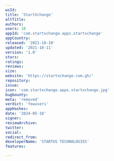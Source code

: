 ```yaml
---
wsId: 
title: 'StartXchange'
altTitle: 
authors: 
users: 10
appId: 'com.startxchange.apps.startxchange'
appCountry: 
released: '2021-10-10'
updated: '2021-10-11'
version: '1.0'
stars: 
ratings: 
reviews: 
size: 
website: 'https://startxchange.com.gh/'
repository: 
issue: 
icon: 'com.startxchange.apps.startxchange.jpg'
bugbounty: 
meta: 'removed'
verdict: 'fewusers'
appHashes: 
date: '2024-05-18'
signer: 
reviewArchive: 
twitter: 
social: 
redirect_from: 
developerName: 'STARTUS TECHNOLOGIES'
features: 

---
```


